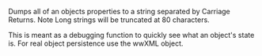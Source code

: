 ﻿Dumps all of an objects properties to a string separated by Carriage Returns. Note Long strings will be truncated at 80 characters.

This is meant as a debugging function to quickly see what an object's state is. For real object persistence use the wwXML object.